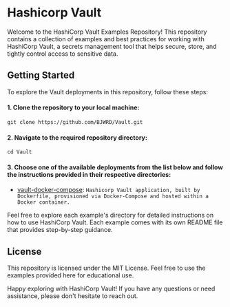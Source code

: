 # Hashicorp Vault

Welcome to the HashiCorp Vault Examples Repository! This repository contains a collection of examples and best practices for working with HashiCorp Vault, a secrets management tool that helps secure, store, and tightly control access to sensitive data.

## Getting Started
To explore the Vault deployments in this repository, follow these steps:

#### 1.	Clone the repository to your local machine:
    git clone https://github.com/BJWRD/Vault.git
  
#### 2. Navigate to the required repository directory:
    cd Vault
  
#### 3. Choose one of the available deployments from the list below and follow the instructions provided in their respective directories:

* [vault-docker-compose](https://github.com/BJWRD/vault-docker-compose): `Hashicorp Vault application, built by Dockerfile, provisioned via Docker-Compose and hosted within a Docker container.` 

Feel free to explore each example's directory for detailed instructions on how to use HashiCorp Vault. Each example comes with its own README file that provides step-by-step guidance.

## License
This repository is licensed under the MIT License. Feel free to use the examples provided here for educational use.

Happy exploring with HashiCorp Vault! If you have any questions or need assistance, please don't hesitate to reach out.






